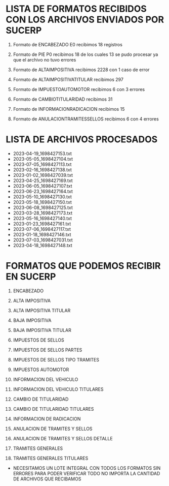 # LISTA DE FORMATOS RECIBIDOS CON LOS ARCHIVOS ENVIADOS POR SUCERP

1. Formato de ENCABEZADO E0 recibimos 18 registros
   
2. Formato de PIE P0 recibimos 18 de los cuales 13 se pudo procesar ya que el archivo no tuvo errores

3. Formato de ALTAIMPOSITIVA recibimos 2228 con 1 caso de error

4. Formato de ALTAIMPOSITIVATITULAR recibimos 297

5. Formato de IMPUESTOAUTOMOTOR recibimos 6 con 3 errores

6. Formato de CAMBIOTITULARIDAD recibimos 31

7. Formato de INFORMACIONRADICACION recibimos 15

8. Formato de ANULACIONTRAMITESSELLOS recibimos 6 con 4 errores


# LISTA DE ARCHIVOS PROCESADOS

- 2023-04-19_1698427153.txt
- 2023-05-05_1698427104.txt
- 2023-07-05_1698427113.txt
- 2023-02-16_1698427138.txt
- 2023-01-02_1698427039.txt
- 2023-04-25_1698427169.txt
- 2023-06-05_1698427107.txt
- 2023-06-23_1698427164.txt
- 2023-05-10_1698427130.txt
- 2023-05-18_1698427150.txt
- 2023-06-08_1698427125.txt
- 2023-03-28_1698427173.txt
- 2023-05-16_1698427140.txt
- 2023-01-23_1698427161.txt
- 2023-07-06_1698427117.txt
- 2023-01-18_1698427146.txt
- 2023-07-03_1698427031.txt
- 2023-04-18_1698427148.txt


# FORMATOS QUE PODEMOS RECIBIR EN SUCERP 

 1. ENCABEZADO

 2. ALTA IMPOSITIVA

 3. ALTA IMPOSITIVA TITULAR

 4. BAJA IMPOSITIVA

 5. BAJA IMPOSITIVA TITULAR

 6. IMPUESTOS DE SELLOS

 7. IMPUESTOS DE SELLOS PARTES

 8. IMPUESTOS DE SELLOS TIPO TRAMITES

 9. IMPUESTOS AUTOMOTOR

10. INFORMACION DEL VEHICULO

11. INFORMACION DEL VEHICULO TITULARES

12. CAMBIO DE TITULARIDAD

13. CAMBIO DE TITULARIDAD TITULARES

14. INFORMACION DE RADICACION

15. ANULACION DE TRAMITES Y SELLOS

16. ANULACION DE TRAMITES Y SELLOS DETALLE

17. TRAMITES GENERALES

18. TRAMITES GENERALES TITULARES


- NECESITAMOS UN LOTE INTEGRAL CON TODOS LOS FORMATOS SIN ERRORES PARA PODER VERIFICAR TODO  NO IMPORTA LA CANTIDAD DE ARCHIVOS QUE RECIBAMOS

